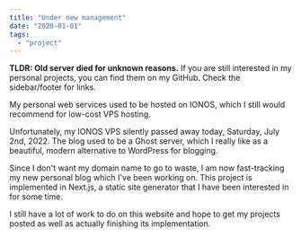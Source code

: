 ```yaml
---
title: "Under new management"
date: "2020-01-01"
tags:
  - "project"
---
```


**TLDR: Old server died for unknown reasons.** If you are still interested in my personal projects, you can find them on my GitHub. Check the sidebar/footer for links.

My personal web services used to be hosted on IONOS, which I still would recommend for low-cost VPS hosting.

Unfortunately, my IONOS VPS silently passed away today, Saturday, July 2nd, 2022. The blog used to be a Ghost server, which I really like as a beautiful, modern alternative to WordPress for blogging.

Since I don't want my domain name to go to waste, I am now fast-tracking my new personal blog which I've been working on. This project is implemented in Next.js, a static site generator that I have been interested in for some time.

I still have a lot of work to do on this website and hope to get my projects posted as well as actually finishing its implementation.
